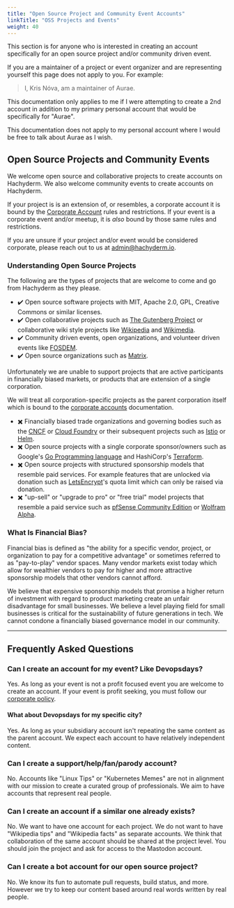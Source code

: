 ```yaml
---
title: "Open Source Project and Community Event Accounts"
linkTitle: "OSS Projects and Events"
weight: 40
---
```


This section is for anyone who is interested in creating an account
specifically for an open source project and/or community driven event.

If you are a maintainer of a project or event organizer and are
representing yourself this page does not apply to you. For example:

> I, Kris Nóva, am a maintainer of Aurae.

This documentation only applies to me if I were attempting to create a 2nd
account in addition to my primary personal account that would be specifically
for "Aurae".

This documentation does not apply to my personal account where I would be free
to talk about Aurae as I wish.

## Open Source Projects and Community Events

We welcome open source and collaborative projects to create accounts on
Hachyderm. We also welcome community events to create accounts on Hachyderm.

If your project is is an extension of, or resembles, a corporate account it
is bound by the [Corporate Account](../corporate-accounts/) rules and restrictions.
If your event is a corporate event and/or meetup, it is _also_ bound by those
same rules and restrictions.

If you are unsure if your project and/or event would be considered corporate,
please reach out to us at [admin@hachyderm.io](mailto:admin@hachyderm.io).

### Understanding Open Source Projects

The following are the types of projects that are welcome to come and go from
Hachyderm as they please.

- :heavy_check_mark: Open source software projects with MIT, Apache 2.0, GPL,
  Creative Commons or similar licenses.
- :heavy_check_mark: Open collaborative projects such as [The Gutenberg
  Project](https://www.gutenberg.org/) or collaborative wiki style projects
  like [Wikipedia](https://wikipedia.org) and
  [Wikimedia](https://wikimedia.org).
- :heavy_check_mark: Community driven events, open organizations, and volunteer
  driven events like [FOSDEM](https://fosdem.org/).
- :heavy_check_mark: Open source organizations such as
  [Matrix](https://matrix.org).

Unfortunately we are unable to support projects that are active participants in
financially biased markets, or products that are extension of a single
corporation.

We will treat all corporation-specific projects as the parent corporation
itself which is bound to the [corporate accounts](/docs/account-types/corporate-accounts/)
documentation.

- :heavy_multiplication_x: Financially biased trade organizations and governing
  bodies such as the [CNCF](https://www.cncf.io/about/join/) or [Cloud
  Foundry](https://www.cloudfoundry.org/membership/) or their subsequent
  projects such as [Istio](https://www.cncf.io/projects/istio/) or
  [Helm](https://www.cncf.io/projects/helm/).
- :heavy_multiplication_x: Open source projects with a single corporate
  sponsor/owners such as Google's [Go Programming language](https://go.dev/)
  and HashiCorp's [Terraform](https://www.terraform.io/).
- :heavy_multiplication_x: Open source projects with structured sponsorship
  models that resemble paid services. For example features that are unlocked
  via donation such as [LetsEncrypt](https://letsencrypt.org/sponsors/)'s quota
  limit which can only be raised via donation.
- :heavy_multiplication_x: "up-sell" or "upgrade to pro" or "free trial" model
  projects that resemble a paid service such as [pfSense Community
  Edition](https://www.pfsense.org/download/) or [Wolfram
  Alpha](https://www.wolfram.com/open-materials/).

### What Is Financial Bias?

Financial bias is defined as "the ability for a specific vendor, project, or
organization to pay for a competitive advantage" or sometimes referred to as
"pay-to-play" vendor spaces.  Many vendor markets exist today which allow for
wealthier vendors to pay for higher and more attractive sponsorship models that
other vendors cannot afford.

We believe that expensive sponsorship models that promise a higher return of
investment with regard to product marketing create an unfair disadvantage for
small businesses. We believe a level playing field for small businesses is
critical for the sustainability of future generations in tech. We cannot
condone a financially biased governance model in our community.

---

## Frequently Asked Questions

### Can I create an account for my event? Like Devopsdays?

Yes. As long as your event is not a profit focused event you are welcome to
create an account. If your event is profit seeking, you must follow our
[corporate policy](
https://github.com/hachyderm/community/blob/main/corporate-accounts.md).

#### What about Devopsdays for my specific city?

Yes. As long as your subsidiary account isn't repeating the same content as the
parent account. We expect each account to have relatively independent content.

### Can I create a support/help/fan/parody account?

No. Accounts like "Linux Tips" or "Kubernetes Memes" are not in alignment with
our mission to create a curated group of professionals. We aim to have accounts
that represent real people.

### Can I create an account if a similar one already exists?

No. We want to have one account for each project. We do not want to have
"Wikipedia tips" and "Wikipedia facts" as separate accounts. We think that
collaboration of the same account should be shared at the project level. You
should join the project and ask for access to the Mastodon account.

### Can I create a bot account for our open source project?

No. We know its fun to automate pull requests, build status, and more. However
we try to keep our content based around real words written by real people.

